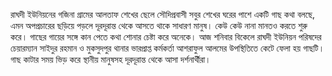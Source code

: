 রাঘদী ইউনিয়নের গজিনা গ্রামের আলতাফ শেখের ছেলে সৌদিপ্রবাসী সবুর শেখের ঘরের পাশে একটি গাছ কথা বলছে, এমন অপপ্রচারের ছড়িয়ে পড়লে দূরদূরান্ত থেকে আসতে থাকে সাধারণ মানুষ। কেউ কেউ নানা মানতও করতে শুরু করে। গাছের গায়ের সঙ্গে কান পেতে কথা শোনার চেষ্টা করে অনেকে। আজ শনিবার বিকেলে রাঘদী ইউনিয়ন পরিষদের চেয়ারম্যান সাইদুর রহমান ও মুকসুদপুর থানার ভারপ্রাপ্ত কর্মকর্তা আশরাফুল আলমের উপস্থিতিতে কেটে ফেলা হয় গাছটি। গাছ কাটার সময় ভিড় করে স্থানীয় মানুষসহ দূরদূরান্ত থেকে আসা দর্শনার্থীরা।
